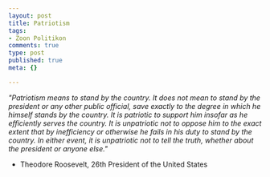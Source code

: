 ```yaml
--- 
layout: post
title: Patriotism
tags: 
- Zoon Politikon
comments: true
type: post
published: true
meta: {}

---
```

<em>"Patriotism means to stand by the country. It does not mean to stand by the president or any other public official, save exactly to the degree in which he himself stands by the country. It is patriotic to support him insofar as he efficiently serves the country. It is unpatriotic not to oppose him to the exact extent that by inefficiency or otherwise he fails in his duty to stand by the country. In either event, it is unpatriotic not to tell the truth, whether about the president or anyone else."</em>

  - Theodore Roosevelt, 26th President of the United States
